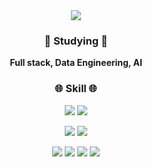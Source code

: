 <div align=center>
  <img src="https://capsule-render.vercel.app/api?type=waving&color=timeGradient&height=250&section=header&text=Hello!&fontAlignY=40&desc=seoyeon.github&fontSize=80&animation=twinkling&descSize=40">
</div>

<div align=center>
  <h3> 🌱 Studying 🌱 </h3>
  <p> <b>Full stack, Data Engineering, AI</b> </p>
</div>

<div align=center>
  <h3> 🌐 Skill 🌐 </h3>
  <p>
    <img src="https://img.shields.io/badge/Java-007396?style=flat&logo=Conda-Forge&logoColor=white" />
    <img src="https://img.shields.io/badge/Spring-6DB33F?style=flat&logo=Spring&logoColor=white" />
  </p>
  <p>
    <img src="https://img.shields.io/badge/Python-3776AB?style=flat&logo=Python&logoColor=white"/>
    <img src="https://img.shields.io/badge/Django-092E20?style=flat&logo=matplotlib&logoColor=white"/>
  </p>
  <p>
    <img src="https://img.shields.io/badge/Pycharm-000000?style=flat&logo=Pycharm&logoColor=white"/>
    <img src="https://img.shields.io/badge/VS Code-007ACC?style=flat&logo=Visual Studio Code&logoColor=white"/>
    <img src="https://img.shields.io/badge/IntelliJ-000000?style=flat&logo=IntelliJ IDEA&logoColor=white"/>
    <img src="https://img.shields.io/badge/Jupyter-F37626?style=flat&logo=Jupyter&logoColor=white"/>
  </p>
</div>

  

<!-- ![Footer](https://capsule-render.vercel.app/api?type=waving&color=timeGradient&height=200&section=footer) -->

<!--
**seoyeonchoi/seoyeonchoi** is a ✨ _special_ ✨ repository because its `README.md` (this file) appears on your GitHub profile.

Here are some ideas to get you started:

- 🔭 I’m currently working on ...
- 🌱  I’m currently learning ...
- 👯 I’m looking to collaborate on ...
- 🤔 I’m looking for help with ...
- 💬 Ask me about ...
- 📫 How to reach me: ...
- 😄 Pronouns: ...
- ⚡ Fun fact: ...
-->
